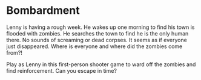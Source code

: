 # Bombardment

Lenny is having a rough week. He wakes up one morning to find his town is flooded with zombies. He searches the town to find he is the only human there. No sounds of screaming or dead corpses. It seems as if everyone just disappeared. Where is everyone and where did the zombies come from?!

Play as Lenny in this first-person shooter game to ward off the zombies and find reinforcement. Can you escape in time?